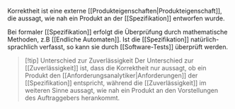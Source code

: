 Korrektheit ist eine externe [[Produkteigenschaften|Produkteigenschaft]], die aussagt, wie nah ein Produkt an der [[Spezifikation]] entworfen wurde.

Bei formaler [[Spezifikation]] erfolgt die Überprüfung durch mathematische Methoden, z.B [[Endliche Automaten]]. Ist die [[Spezifikation]] natürlich-sprachlich verfasst, so kann sie durch [[Software-Tests]] überprüft werden.

> [!tip] Unterschied zur Zuverlässigkeit
> Der Unterschied zur [[Zuverlässigkeit]] ist, dass die Korrektheit nur aussagt, ob ein Produkt den [[Anforderungsanalytiker|Anforderungen]] der [[Spezifikation]] entspricht, während die [[Zuverlässigkeit]] im weiteren Sinne aussagt, wie nah ein Produkt an den Vorstellungen des Auftraggebers herankommt.
